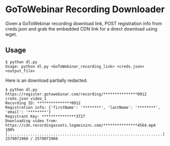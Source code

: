# GoToWebinar Recording Downloader
Given a GoToWebinar recording download link, POST registration info from creds.json and grab
the embedded CDN link for a direct download using wget.

## Usage
```shell
$ python dl.py
Usage: python dl.py <GoToWebinar_recording_link> <creds.json> <output_file>
```
Here is an download partially redacted.
```shell
$ python dl.py https://register.gotowebinar.com/recording/***************0912 creds.json video_1
Recording ID: ***************0912
Registration info: {'firstName': '********', 'lastName': '********', 'email': '********'}
Registrant Key: ***************3727
Downloading video from: https://cdn.recordingassets.logmeininc.com/***************4564.mp4
100% [....................................................................] 2579071960 / 2579071960
```

